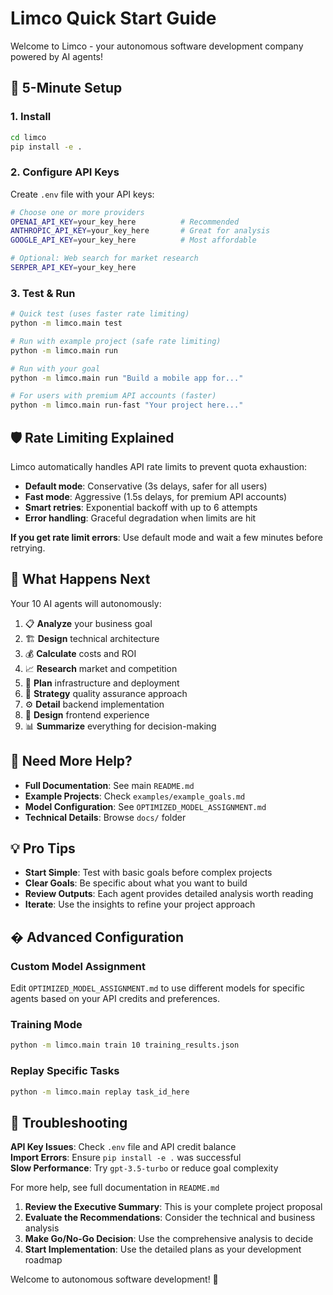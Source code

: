 # Limco Quick Start Guide

Welcome to Limco - your autonomous software development company powered by AI agents!

## 🚀 5-Minute Setup

### 1. Install
```bash
cd limco
pip install -e .
```

### 2. Configure API Keys
Create `.env` file with your API keys:
```bash
# Choose one or more providers
OPENAI_API_KEY=your_key_here          # Recommended
ANTHROPIC_API_KEY=your_key_here       # Great for analysis
GOOGLE_API_KEY=your_key_here          # Most affordable

# Optional: Web search for market research
SERPER_API_KEY=your_key_here
```

### 3. Test & Run
```bash
# Quick test (uses faster rate limiting)
python -m limco.main test

# Run with example project (safe rate limiting)
python -m limco.main run

# Run with your goal
python -m limco.main run "Build a mobile app for..."

# For users with premium API accounts (faster)
python -m limco.main run-fast "Your project here..."
```

## 🛡️ Rate Limiting Explained

Limco automatically handles API rate limits to prevent quota exhaustion:

- **Default mode**: Conservative (3s delays, safer for all users)
- **Fast mode**: Aggressive (1.5s delays, for premium API accounts)
- **Smart retries**: Exponential backoff with up to 6 attempts
- **Error handling**: Graceful degradation when limits are hit

**If you get rate limit errors**: Use default mode and wait a few minutes before retrying.

## 🎯 What Happens Next

Your 10 AI agents will autonomously:
1. 📋 **Analyze** your business goal
2. 🏗️ **Design** technical architecture  
3. 💰 **Calculate** costs and ROI
4. 📈 **Research** market and competition
5. 🚀 **Plan** infrastructure and deployment
6. 🧪 **Strategy** quality assurance approach
7. ⚙️ **Detail** backend implementation
8. 🎨 **Design** frontend experience
9. 📊 **Summarize** everything for decision-making

## 📖 Need More Help?

- **Full Documentation**: See main `README.md`
- **Example Projects**: Check `examples/example_goals.md`  
- **Model Configuration**: See `OPTIMIZED_MODEL_ASSIGNMENT.md`
- **Technical Details**: Browse `docs/` folder

## 💡 Pro Tips

- **Start Simple**: Test with basic goals before complex projects
- **Clear Goals**: Be specific about what you want to build
- **Review Outputs**: Each agent provides detailed analysis worth reading
- **Iterate**: Use the insights to refine your project approach

## � Advanced Configuration

### Custom Model Assignment
Edit `OPTIMIZED_MODEL_ASSIGNMENT.md` to use different models for specific agents based on your API credits and preferences.

### Training Mode
```bash
python -m limco.main train 10 training_results.json
```

### Replay Specific Tasks  
```bash
python -m limco.main replay task_id_here
```

## 🐛 Troubleshooting

**API Key Issues**: Check `.env` file and API credit balance  
**Import Errors**: Ensure `pip install -e .` was successful  
**Slow Performance**: Try `gpt-3.5-turbo` or reduce goal complexity  

For more help, see full documentation in `README.md`

1. **Review the Executive Summary**: This is your complete project proposal
2. **Evaluate the Recommendations**: Consider the technical and business analysis
3. **Make Go/No-Go Decision**: Use the comprehensive analysis to decide
4. **Start Implementation**: Use the detailed plans as your development roadmap

Welcome to autonomous software development! 🚀
